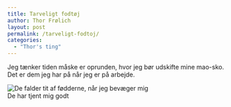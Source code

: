 ```yaml
---
title: Tarveligt fodtøj
author: Thor Frølich
layout: post
permalink: /tarveligt-fodtoj/
categories:
  - "Thor's ting"
---
```

Jeg tænker tiden måske er oprunden, hvor jeg bør udskifte mine mao-sko. Det er dem jeg har på når jeg er på arbejde.

<div class="bitImage bitCenter" style="width: 400px">
  <img src="http://www.abekat.net/wp-content/images/sutsko_01.jpg" alt="De falder tit af fødderne, når jeg bevæger mig" /><br /> De har tjent mig godt
</div>